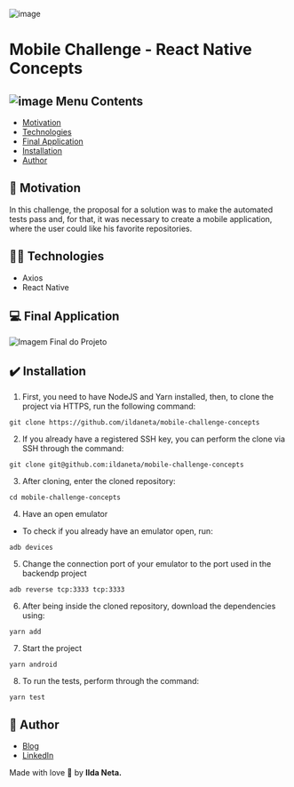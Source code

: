![image](https://user-images.githubusercontent.com/21963291/85336662-5d8fb200-b4b5-11ea-999f-41da44f32b82.png)

# Mobile Challenge - React Native Concepts

## ![image](https://user-images.githubusercontent.com/21963291/85338764-45ba2d00-b4b9-11ea-921a-d15eb692b2ea.png) Menu Contents

- [Motivation](#pushpin-motivation)
- [Technologies](#woman_technologist-technologies)
- [Final Application](#computer-final-application)
- [Installation](#heavy_check_mark-installation)
- [Author](#pencil-author)

## :pushpin: Motivation

In this challenge, the proposal for a solution was to make the automated tests pass and, for that, it was necessary to create a mobile application, where the user could like his favorite repositories.

## :woman_technologist: Technologies

- Axios
- React Native

## :computer: Final Application

![Imagem Final do Projeto](https://user-images.githubusercontent.com/21963291/87204028-3bca6380-c2da-11ea-96a4-228910f01e79.png)

## :heavy_check_mark: Installation

1. First, you need to have NodeJS and Yarn installed, then, to clone the project via HTTPS, run the following command:

`git clone https://github.com/ildaneta/mobile-challenge-concepts`

2. If you already have a registered SSH key, you can perform the clone via SSH through the command:

`git clone git@github.com:ildaneta/mobile-challenge-concepts`

3. After cloning, enter the cloned repository:

`cd mobile-challenge-concepts`

4. Have an open emulator

- To check if you already have an emulator open, run:

`adb devices`

5. Change the connection port of your emulator to the port used in the backendp project

`adb reverse tcp:3333 tcp:3333`

6. After being inside the cloned repository, download the dependencies using:

`yarn add`

7. Start the project

`yarn android`

8. To run the tests, perform through the command:

`yarn test`

## :pencil: Author

- <a href="https://ildaneta.dev" target="_blank">Blog</a>
- <a href="https://www.linkedin.com/in/ilda-silva-neta/" target="_blank">LinkedIn</a>

Made with love :heart_decoration: by **Ilda Neta.**
